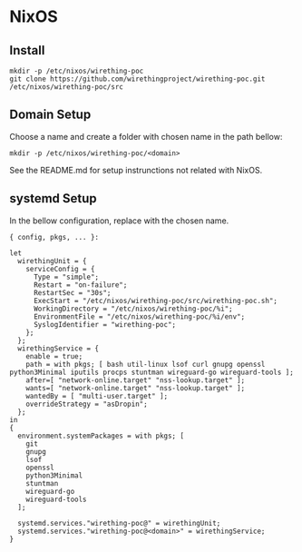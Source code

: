 
# NixOS

## Install

    mkdir -p /etc/nixos/wirething-poc
    git clone https://github.com/wirethingproject/wirething-poc.git /etc/nixos/wirething-poc/src

## Domain Setup

Choose a _<domain>_ name and create a folder with chosen name in the path bellow:

    mkdir -p /etc/nixos/wirething-poc/<domain>

See the README.md for setup instrunctions not related with NixOS.

## systemd Setup

In the bellow configuration, replace _<domain>_ with the chosen name.

    { config, pkgs, ... }:

    let
      wirethingUnit = {
        serviceConfig = {
          Type = "simple";
          Restart = "on-failure";
          RestartSec = "30s";
          ExecStart = "/etc/nixos/wirething-poc/src/wirething-poc.sh";
          WorkingDirectory = "/etc/nixos/wirething-poc/%i";
          EnvironmentFile = "/etc/nixos/wirething-poc/%i/env";
          SyslogIdentifier = "wirething-poc";
        };
      };
      wirethingService = {
        enable = true;
        path = with pkgs; [ bash util-linux lsof curl gnupg openssl python3Minimal iputils procps stuntman wireguard-go wireguard-tools ];
        after=[ "network-online.target" "nss-lookup.target" ];
        wants=[ "network-online.target" "nss-lookup.target" ];
        wantedBy = [ "multi-user.target" ];
        overrideStrategy = "asDropin";
      };
    in
    {
      environment.systemPackages = with pkgs; [
        git
        gnupg
        lsof
        openssl
        python3Minimal
        stuntman
        wireguard-go
        wireguard-tools
      ];

      systemd.services."wirething-poc@" = wirethingUnit;
      systemd.services."wirething-poc@<domain>" = wirethingService;
    }

